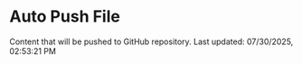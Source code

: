 # Auto Push File

Content that will be pushed to GitHub repository.
Last updated: 07/30/2025, 02:53:21 PM